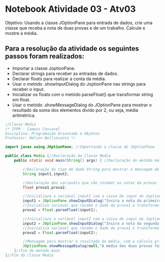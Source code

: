 # Notebook Atividade 03 - Atv03

Objetivo: Usando a classe JOptionPane para entrada de dados, crie uma classe que receba a nota de duas provas e de um trabalho. Calcule e mostre a média.

## Para a resolução da atividade os seguintes passos foram realizados:

* Importar a classe JoptionPane.
* Declarar strings para receber as entradas de dados.
* Declarar floats para realizar a conta da média.
* Usar o metódo .showInputDialog do JoptionPane nas strings para receber o input.
* Inicializar os floats com o metódo parseFloat() que transformar string em float.
* Usar o metódo .showMessageDialog do JOptionPane para mostrar o resultado da soma dos elementos divido por 2, ou seja, média aritmétrica.

```java
//Classe Media
/* IFPR - Campus Cascavel
Disciplina: Programação Orientada à Objetos
Professor: Nelson Bellincanta */ 

import javax.swing.JOptionPane; //Importando a classe do JOptionPane

public class Media {//Declaração da Classe Media
    public static void main(String[] args) { //Declaração do metódo main.

        //Declaração do tipo de dado String para mostrar a mensagem de input
        String input1,input2;

        //Declaração das variavéis que vão receber as notas da provas
        float prova1,prova2;

        //Inicialiaza a variável input1 com a caixa de input do JoptionPane
        input1 = JOptionPane.showInputDialog("Insira a nota da primeira prova: ");
        //Inicializa variavel que recebe o dado da prova1 e transforma para Float
        prova1 = Float.parseFloat(input1);

        //Inicialiaza a variável input2 com a caixa de input do JoptionPane
        input2 = JOptionPane.showInputDialog("Insira a nota da segunda prova: ");
        //Inicializa variavel que recebe o dado da prova1 e transforma para Float
        prova2 = Float.parseFloat(input2);

        //Mensagem para mostrar o resultado da média, com o cálculo principal.
        JOptionPane.showMessageDialog(null,"A média das duas provas foi "+((prova1+prova2)/2));
    }//Fim do metódo main
}//Fim da classe Media
```

